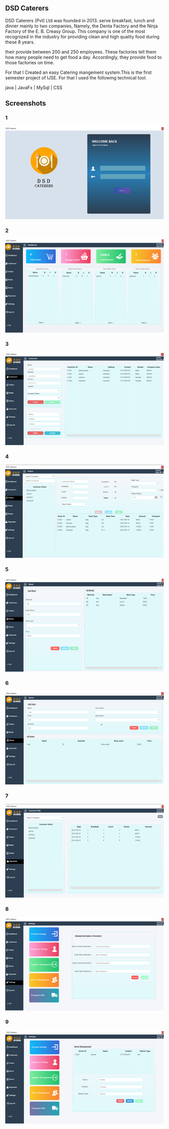 ## DSD Caterers



DSD Caterers (Pvt) Ltd was founded in 2013. serve breakfast, lunch and dinner mainly to two companies, Namely, the Denta Factory and the Ninja Factory of the E. B. Creasy Group.
This company is one of the most recognized in the industry for providing clean and high quality food during these 8 years.

their provide between 200 and 250 employees. These factories tell them how many people need to get food a day. Accordingly, they provide food to those factories on time.

For that I Created an easy Catering mangement system.This is the first semester project of IJSE. For that I used the following technical tool.

java | JavaFx | MySql | CSS

## Screenshots

### 1
![](src/assert/readme/1.png)
### 2
![](src/assert/readme/2.png)
### 3
![](src/assert/readme/3.png)
### 4
![](src/assert/readme/4.png)
### 5
![](src/assert/readme/5.png)
### 6
![](src/assert/readme/6.png)
### 7
![](src/assert/readme/7.png)
### 8
![](src/assert/readme/8.png)
### 9
![](src/assert/readme/9.png)


